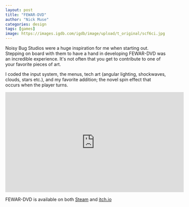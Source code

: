 ```yaml
---
layout: post
title: "FEWAR-DVD"
author: "Nick Muse"
categories: design
tags: [games]
image: https://images.igdb.com/igdb/image/upload/t_original/scf6ci.jpg
---
```


Noisy Bug Studios were a huge inspiration for me when starting out. Stepping on board with them to have a hand in developing FEWAR-DVD was an incredible experience. It's not often that you get to contribute to one of your favorite pieces of art.

I coded the input system, the menus, tech art (angular lighting, shockwaves, clouds, stars etc.), and my favorite addition; the novel spin effect that occurs when the player turns.

<iframe width="560" height="315" src="https://www.youtube.com/embed/Z4NSlU2r7UY" title="YouTube video player" frameborder="0" allow="accelerometer; autoplay; clipboard-write; encrypted-media; gyroscope; picture-in-picture; web-share" allowfullscreen></iframe>

FEWAR-DVD is available on both [Steam](https://store.steampowered.com/app/1769510/FEWARDVD/) and [itch.io](https://dev-dwarf.itch.io/fewar-dvd)
